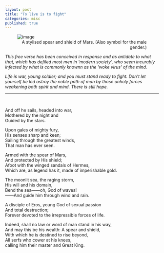 ```yaml
---
layout: post
title: "To live is to fight"
categories: misc
published: true
---
```


<figure>
<img src='/blog/assets/images/mars-symbol.png' alt='image' />
<figcaption style="text-align: right">A stylised spear and shield of Mars. (Also symbol for the male gender.)</figcaption>
</figure> 
</p><p>
<i>
This free verse has been conceived in response and as antidote to what that, which has defiled most men in ’modern society', who seem incurably infected by what is commonly knownn as the 'woke virus' of the mind.<br>
</p><p>
Life is war, young soldier; and you must stand ready to fight. Don't let yourself be led astray the noble path of man by those unholy forces weakening both spirit and mind. There is still hope.<br>
</i>
<hr />
<p><br /></p>
And off he sails, headed into war,<br>
Mothered by the night and<br>
Guided by the stars.<br>
</p><p>
Upon gales of mighty fury,<br>
His senses sharp and keen;<br>
Sailing through the greatest winds,<br>
That man has ever seen.<br>
</p><p>
Armed with the spear of Mars,<br>
And protected by His shield;<br>
Afoot with the winged sandals of Hermes,<br>
Which are, as legend has it, made of imperishable gold. <br>
</p><p>
The moonlit sea, the raging storm,<br>
His will and his domain,<br>
Bend the sea——oh, God of waves!<br>
——And guide him through wind and rain.<br>
 </p><p>
A disciple of Eros, young God of sexual passion<br>
And total destruction;<br>
Forever devoted to the irrepressible forces of life.<br>
</p><p>
Indeed, shall no law or word of man stand in his way,<br>
And may this be his wealth: A spear and shield,<br>
With which he is destined to rise beyond,<br>
All serfs who cower at his knees, <br>
calling him their master and Great King.<br>
</p>